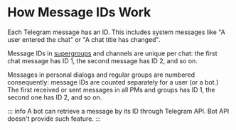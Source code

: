 # How Message IDs Work

Each Telegram message has an ID. This includes system messages 
like "A user entered the chat" or "A chat title has changed".

Message IDs in [supergroups](../chats/supergroups) and channels are unique per chat: the first chat message has ID 1, 
the second message has ID 2, and so on.

Messages in personal dialogs and regular groups are numbered consequently: message IDs are counted separately for
a user (or a bot.) 
The first received or sent messages in all PMs and groups has ID 1, the second one has ID 2, and so on.

::: info
A bot can retrieve a message by its ID through Telegram API. Bot API doesn't provide such feature.
:::
